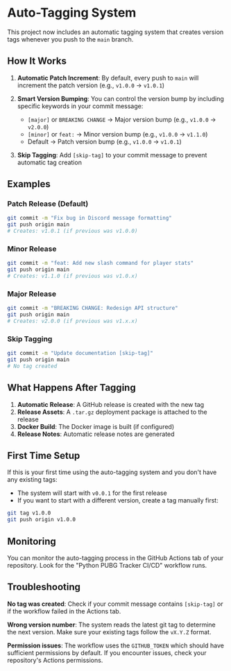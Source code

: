 # Auto-Tagging System

This project now includes an automatic tagging system that creates version tags whenever you push to the `main` branch.

## How It Works

1. **Automatic Patch Increment**: By default, every push to `main` will increment the patch version (e.g., `v1.0.0` → `v1.0.1`)

2. **Smart Version Bumping**: You can control the version bump by including specific keywords in your commit message:
   - `[major]` or `BREAKING CHANGE` → Major version bump (e.g., `v1.0.0` → `v2.0.0`)
   - `[minor]` or `feat:` → Minor version bump (e.g., `v1.0.0` → `v1.1.0`)
   - Default → Patch version bump (e.g., `v1.0.0` → `v1.0.1`)

3. **Skip Tagging**: Add `[skip-tag]` to your commit message to prevent automatic tag creation

## Examples

### Patch Release (Default)
```bash
git commit -m "Fix bug in Discord message formatting"
git push origin main
# Creates: v1.0.1 (if previous was v1.0.0)
```

### Minor Release
```bash
git commit -m "feat: Add new slash command for player stats"
git push origin main
# Creates: v1.1.0 (if previous was v1.0.x)
```

### Major Release
```bash
git commit -m "BREAKING CHANGE: Redesign API structure"
git push origin main
# Creates: v2.0.0 (if previous was v1.x.x)
```

### Skip Tagging
```bash
git commit -m "Update documentation [skip-tag]"
git push origin main
# No tag created
```

## What Happens After Tagging

1. **Automatic Release**: A GitHub release is created with the new tag
2. **Release Assets**: A `.tar.gz` deployment package is attached to the release
3. **Docker Build**: The Docker image is built (if configured)
4. **Release Notes**: Automatic release notes are generated

## First Time Setup

If this is your first time using the auto-tagging system and you don't have any existing tags:
- The system will start with `v0.0.1` for the first release
- If you want to start with a different version, create a tag manually first:

```bash
git tag v1.0.0
git push origin v1.0.0
```

## Monitoring

You can monitor the auto-tagging process in the GitHub Actions tab of your repository. Look for the "Python PUBG Tracker CI/CD" workflow runs.

## Troubleshooting

**No tag was created**: Check if your commit message contains `[skip-tag]` or if the workflow failed in the Actions tab.

**Wrong version number**: The system reads the latest git tag to determine the next version. Make sure your existing tags follow the `vX.Y.Z` format.

**Permission issues**: The workflow uses the `GITHUB_TOKEN` which should have sufficient permissions by default. If you encounter issues, check your repository's Actions permissions. 
